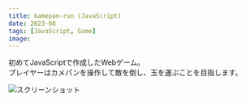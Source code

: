 ```yaml
---
title: kamepan-run (JavaScript)
date: 2023-08
tags: [JavaScript, Game]
image: 
---
```


初めてJavaScriptで作成したWebゲーム。  
プレイヤーはカメパンを操作して敵を倒し、玉を運ぶことを目指します。  

![スクリーンショット]()
